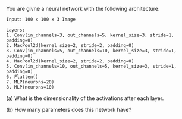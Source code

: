 You are givne a neural network with the following architecture:

```
Input: 100 x 100 x 3 Image

Layers:
1. Conv(in_channels=3, out_channels=5, kernel_size=3, stride=1, padding=0)
2. MaxPool2d(kernel_size=2, stride=2, padding=0)
3. Conv(in_channels=5, out_channels=10, kernel_size=3, stride=1, padding=0)
4. MaxPool2d(kernel_size=2, stride=2, padding=0)
5. Conv(in_channels=10, out_channels=5, kernel_size=3, stride=1, padding=0)
6. Flatten()
7. MLP(neurons=20)
8. MLP(neurons=10)
```

(a) What is the dimensionality of the activations after each layer.

(b) How many parameters does this network have?